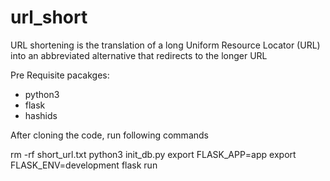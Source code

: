 # url_short
URL shortening is the translation of a long Uniform Resource Locator (URL) into an abbreviated alternative that redirects to the longer URL

Pre Requisite pacakges:
- python3
- flask
- hashids

After cloning the code, run following commands

rm -rf short_url.txt
python3 init_db.py
export FLASK_APP=app
export FLASK_ENV=development
flask run

